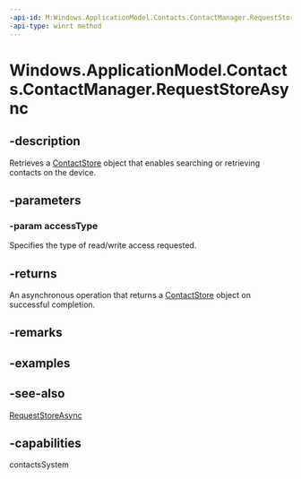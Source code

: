 ```yaml
---
-api-id: M:Windows.ApplicationModel.Contacts.ContactManager.RequestStoreAsync(Windows.ApplicationModel.Contacts.ContactStoreAccessType)
-api-type: winrt method
---
```


<!-- Method syntax
public Windows.Foundation.IAsyncOperation<Windows.ApplicationModel.Contacts.ContactStore> RequestStoreAsync(Windows.ApplicationModel.Contacts.ContactStoreAccessType accessType)
-->

# Windows.ApplicationModel.Contacts.ContactManager.RequestStoreAsync

## -description
Retrieves a [ContactStore](contactstore.md) object that enables searching or retrieving contacts on the device.

## -parameters
### -param accessType
Specifies the type of read/write access requested.

## -returns
An asynchronous operation that returns a [ContactStore](contactstore.md) object on successful completion.

## -remarks

## -examples

## -see-also
[RequestStoreAsync](contactmanager_requeststoreasync_428591920.md)
## -capabilities
contactsSystem
